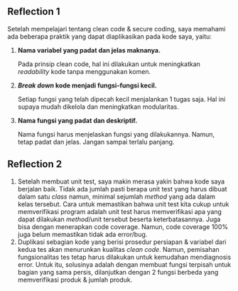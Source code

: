 ## Reflection 1
Setelah mempelajari tentang clean code & secure coding, saya memahami ada beberapa praktik yang dapat diaplikasikan pada kode saya, yaitu:
1. **Nama variabel yang padat dan jelas maknanya.** 

    Pada prinsip clean code, hal ini dilakukan untuk meningkatkan *readability* kode tanpa menggunakan komen.
2. ***Break down* kode menjadi fungsi-fungsi kecil.**

    Setiap fungsi yang telah dipecah kecil menjalankan 1 tugas saja. Hal ini supaya mudah dikelola dan meningkatkan modularitas.
3. **Nama fungsi yang padat dan deskriptif.**

    Nama fungsi harus menjelaskan fungsi yang dilakukannya. Namun, tetap padat dan jelas. Jangan sampai terlalu panjang.

## Reflection 2
1. Setelah membuat unit test, saya makin merasa yakin bahwa kode saya berjalan baik. Tidak ada jumlah pasti berapa unit test yang harus dibuat dalam satu *class*  namun, minimal sejumlah *method* yang ada dalam kelas tersebut. Cara untuk memastikan bahwa unit test kita cukup untuk memverifikasi program adalah unit test harus memverifikasi apa yang dapat dilakukan *method*/unit tersebut beserta keterbatasannya. Juga bisa dengan menerapkan code coverage. Namun, code coverage 100% juga belum memastikan tidak ada error/bug.
2. Duplikasi sebagian kode yang berisi prosedur persiapan & variabel dari kedua tes akan menurunkan kualitas *clean code*. Namun, pemisahan fungsionalitas tes tetap harus dilakukan untuk kemudahan mendiagnosis error. Untuk itu, solusinya adalah dengan membuat fungsi terpisah untuk bagian yang sama persis, dilanjutkan dengan 2 fungsi berbeda yang memverifikasi produk & jumlah produk.